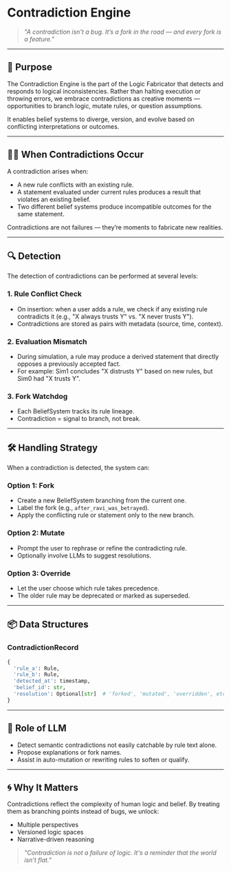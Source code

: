 # Contradiction Engine

> *"A contradiction isn’t a bug. It’s a fork in the road — and every fork is a feature."*

---

## 🧠 Purpose

The Contradiction Engine is the part of the Logic Fabricator that detects and responds to logical inconsistencies. Rather than halting execution or throwing errors, we embrace contradictions as creative moments — opportunities to branch logic, mutate rules, or question assumptions.

It enables belief systems to diverge, version, and evolve based on conflicting interpretations or outcomes.

---

## 🤹‍♀️ When Contradictions Occur

A contradiction arises when:

- A new rule conflicts with an existing rule.
- A statement evaluated under current rules produces a result that violates an existing belief.
- Two different belief systems produce incompatible outcomes for the same statement.

Contradictions are not failures — they’re moments to fabricate new realities.

---

## 🔍 Detection

The detection of contradictions can be performed at several levels:

### 1. **Rule Conflict Check**

- On insertion: when a user adds a rule, we check if any existing rule contradicts it (e.g., "X always trusts Y" vs. "X never trusts Y").
- Contradictions are stored as pairs with metadata (source, time, context).

### 2. **Evaluation Mismatch**

- During simulation, a rule may produce a derived statement that directly opposes a previously accepted fact.
- For example: Sim1 concludes "X distrusts Y" based on new rules, but Sim0 had "X trusts Y".

### 3. **Fork Watchdog**

- Each BeliefSystem tracks its rule lineage.
- Contradiction = signal to branch, not break.

---

## 🛠️ Handling Strategy

When a contradiction is detected, the system can:

### Option 1: **Fork**

- Create a new BeliefSystem branching from the current one.
- Label the fork (e.g., `after_ravi_was_betrayed`).
- Apply the conflicting rule or statement only to the new branch.

### Option 2: **Mutate**

- Prompt the user to rephrase or refine the contradicting rule.
- Optionally involve LLMs to suggest resolutions.

### Option 3: **Override**

- Let the user choose which rule takes precedence.
- The older rule may be deprecated or marked as superseded.

---

## 📦 Data Structures

### ContradictionRecord

```python
{
  'rule_a': Rule,
  'rule_b': Rule,
  'detected_at': timestamp,
  'belief_id': str,
  'resolution': Optional[str]  # 'forked', 'mutated', 'overridden', etc.
}
```

---

## 🤖 Role of LLM

- Detect semantic contradictions not easily catchable by rule text alone.
- Propose explanations or fork names.
- Assist in auto-mutation or rewriting rules to soften or qualify.

---

## 🌀 Why It Matters

Contradictions reflect the complexity of human logic and belief. By treating them as branching points instead of bugs, we unlock:

- Multiple perspectives
- Versioned logic spaces
- Narrative-driven reasoning

> *"Contradiction is not a failure of logic. It's a reminder that the world isn’t flat."*

